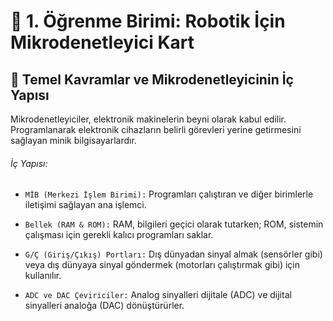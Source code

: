 # 🤖 1. Öğrenme Birimi: Robotik İçin Mikrodenetleyici Kart

## 🔑 Temel Kavramlar ve Mikrodenetleyicinin İç Yapısı

Mikrodenetleyiciler, elektronik makinelerin beyni olarak kabul edilir. Programlanarak elektronik cihazların belirli görevleri yerine getirmesini sağlayan minik bilgisayarlardır.

###### İç Yapısı:
* `MİB (Merkezi İşlem Birimi):` Programları çalıştıran ve diğer birimlerle iletişimi sağlayan ana işlemci.

* `Bellek (RAM & ROM):` RAM, bilgileri geçici olarak tutarken; ROM, sistemin çalışması için gerekli kalıcı programları saklar.

* `G/Ç (Giriş/Çıkış) Portları:` Dış dünyadan sinyal almak (sensörler gibi) veya dış dünyaya sinyal göndermek (motorları çalıştırmak gibi) için kullanılır.

* `ADC ve DAC Çeviriciler:` Analog sinyalleri dijitale (ADC) ve dijital sinyalleri analoğa (DAC) dönüştürürler.



